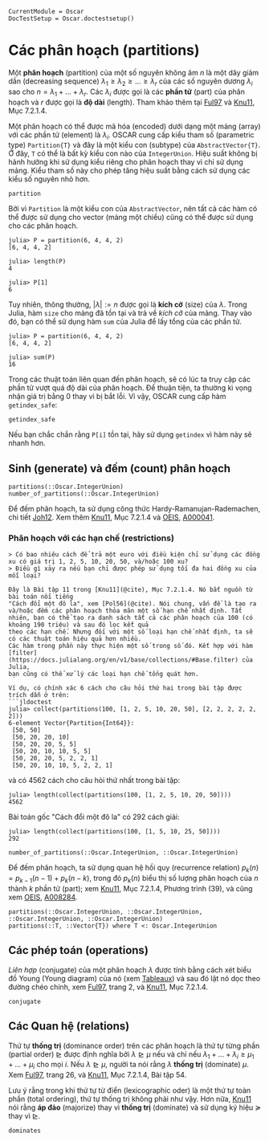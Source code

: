 ```@meta
CurrentModule = Oscar
DocTestSetup = Oscar.doctestsetup()
```

# Các phân hoạch (partitions)

Một **phân hoạch** (partition) của một số nguyên không âm $n$ là một dãy giảm dần (decreasing sequence) $\lambda_1 \geq \lambda_2 \geq \dots \geq \lambda_r$ của các số nguyên dương $\lambda_i$ sao cho $n = \lambda_1 + \dots + \lambda_r$.
Các $\lambda_i$ được gọi là các **phần tử** (part) của phân hoạch và $r$ được gọi là **độ dài** (length).
Tham khảo thêm tại [Ful97](@cite) và [Knu11](@cite), Mục 7.2.1.4.

Một phân hoạch có thể được mã hóa (encoded) dưới dạng một mảng (array) với các phần tử (element) là $\lambda_i$.
OSCAR cung cấp kiểu tham số (parametric type) `Partition{T}` và đây là một kiểu con (subtype) của `AbstractVector{T}`.
Ở đây, `T` có thể là bất kỳ kiểu con nào của `IntegerUnion`.
Hiệu suất không bị hảnh hưởng khi sử dụng kiểu riêng cho phân hoạch thay vì chỉ sử dụng mảng.
Kiểu tham số này cho phép tăng hiệu suất bằng cách sử dụng các kiểu số nguyên nhỏ hơn.

```@docs
partition
```
Bởi vì `Partition` là một kiểu con của `AbstractVector`, nên tất cả các hàm có thể được sử dụng cho vector (mảng một chiều) cũng có thể được sử dụng cho các phân hoạch.
```jldoctest
julia> P = partition(6, 4, 4, 2)
[6, 4, 4, 2]

julia> length(P)
4

julia> P[1]
6
```
Tuy nhiên, thông thường, $|\lambda| := n$ được gọi là **kích cỡ** (size) của $\lambda$.
Trong Julia, hàm `size` cho mảng đã tồn tại và trả về *kích cỡ* của mảng.
Thay vào đó, bạn có thể sử dụng hàm `sum` của Julia để lấy tổng của các phần tử.
```jldoctest
julia> P = partition(6, 4, 4, 2)
[6, 4, 4, 2]

julia> sum(P)
16
```

Trong các thuật toán liên quan đến phân hoạch, sẽ có lúc ta truy cập các phần tử vượt quá độ dài của phân hoạch. Để thuận tiện, ta thường kì vọng nhận giá trị bằng 0 thay vì bị bắt lỗi.
Vì vậy, OSCAR cung cấp hàm `getindex_safe`:
```@docs
getindex_safe
```
Nếu bạn chắc chắn rằng `P[i]` tồn tại, hãy sử dụng `getindex` vì hàm này sẽ nhanh hơn.

## Sinh (generate) và đếm (count) phân hoạch

```@docs
partitions(::Oscar.IntegerUnion)
number_of_partitions(::Oscar.IntegerUnion)
```
Để đếm phân hoạch, ta sử dụng công thức Hardy-Ramanujan-Rademachen, chi tiết [Joh12](@cite).
Xem thêm [Knu11](@cite), Mục 7.2.1.4 và [OEIS](@cite), [A000041](https://oeis.org/A000041).

### Phân hoạch với các hạn chế (restrictions)

```@docs
> Có bao nhiêu cách để trả một euro với điều kiện chỉ sử dụng các đồng xu có giá trị 1, 2, 5, 10, 20, 50, và/hoặc 100 xu?
> Điều gì xảy ra nếu bạn chỉ được phép sử dụng tối đa hai đồng xu của mỗi loại?

Đây là Bài tập 11 trong [Knu11](@cite), Mục 7.2.1.4. Nó bắt nguồn từ bài toán nổi tiếng
"Cách đổi một đô la", xem [Pol56](@cite). Nói chung, vấn đề là tạo ra và/hoặc đếm các phân hoạch thỏa mãn một số hạn chế nhất định. Tất nhiên, bạn có thể tạo ra danh sách tất cả các phân hoạch của 100 (có khoảng 190 triệu) và sau đó lọc kết quả
theo các hạn chế. Nhưng đối với một số loại hạn chế nhất định, ta sẽ có các thuật toán hiệu quả hơn nhiều.
Các hàm trong phần này thực hiện một số trong số đó. Kết hợp với hàm [filter](https://docs.julialang.org/en/v1/base/collections/#Base.filter) của Julia,
bạn cũng có thể xử lý các loại hạn chế tổng quát hơn.

Ví dụ, có chính xác 6 cách cho câu hỏi thứ hai trong bài tập được trích dẫn ở trên:
```jldoctest
julia> collect(partitions(100, [1, 2, 5, 10, 20, 50], [2, 2, 2, 2, 2, 2]))
6-element Vector{Partition{Int64}}:
 [50, 50]
 [50, 20, 20, 10]
 [50, 20, 20, 5, 5]
 [50, 20, 10, 10, 5, 5]
 [50, 20, 20, 5, 2, 2, 1]
 [50, 20, 10, 10, 5, 2, 2, 1]
```
và có 4562 cách cho câu hỏi thứ nhất trong bài tập:
```jldoctest
julia> length(collect(partitions(100, [1, 2, 5, 10, 20, 50])))
4562
```
Bài toán gốc "Cách đổi một đô la" có 292 cách giải:
```jldoctest
julia> length(collect(partitions(100, [1, 5, 10, 25, 50])))
292
```
```@docs
number_of_partitions(::Oscar.IntegerUnion, ::Oscar.IntegerUnion)
```
Để đếm phân hoạch, ta sử dụng quan hệ hồi quy (recurrence relation) $p_k(n) = p_{k - 1}(n - 1) + p_k(n - k)$, trong đó $p_k(n)$ biểu thị số lượng phân hoạch của $n$ thành $k$ phần tử (part); xem [Knu11](@cite), Mục 7.2.1.4, Phương trình (39), và cũng xem [OEIS](@cite), [A008284](https://oeis.org/A008284).

```@docs
partitions(::Oscar.IntegerUnion, ::Oscar.IntegerUnion, ::Oscar.IntegerUnion, ::Oscar.IntegerUnion)
partitions(::T, ::Vector{T}) where T <: Oscar.IntegerUnion
```

## Các phép toán (operations)

*Liên hợp* (conjugate) của một phân hoạch $\lambda$ được tính bằng cách xét biểu đồ Young (Young diagram) của nó
(xem [Tableaux](@ref)) và sau đó lật nó dọc theo đường chéo chính, xem [Ful97](@cite), trang 2, và [Knu11](@cite), Mục 7.2.1.4.
```@docs
conjugate
```

## Các Quan hệ (relations)

Thứ tự **thống trị** (dominance order) trên các phân hoạch là thứ tự từng phần (partial order) $\trianglerighteq$ được định nghĩa bởi $\lambda \trianglerighteq\mu$ nếu và chỉ nếu $\lambda_1 + \dots + \lambda_i \geq \mu_1 + \dots + \mu_i$ cho mọi $i$.
Nếu $\lambda\trianglerighteq\mu$, người ta nói rằng $\lambda$ **thống trị** (dominate) $\mu$.
Xem [Ful97](@cite), trang 26, và [Knu11](@cite), Mục 7.2.1.4, Bài tập 54.

Lưu ý rằng trong khi thứ tự từ điển (lexicographic oder) là một thứ tự toàn phần (total ordering), thứ tự thống trị không phải như vậy.
Hơn nữa, [Knu11](@cite) nói rằng **áp đảo** (majorize) thay vì **thống trị** (dominate) và sử dụng ký hiệu $\succeq$ thay vì $\trianglerighteq$.
```@docs
dominates
```

